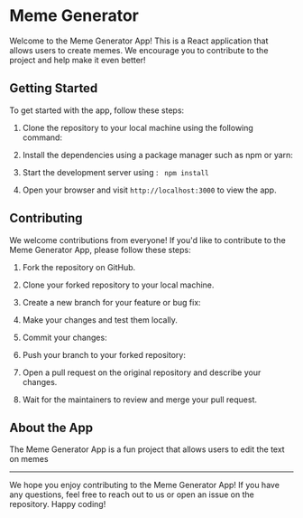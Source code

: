 # Meme Generator

Welcome to the Meme Generator App! This is a React application that allows users to create memes. We encourage you to contribute to the project and help make it even better!

## Getting Started

To get started with the app, follow these steps:

1. Clone the repository to your local machine using the following command:


3. Install the dependencies using a package manager such as npm or yarn:

4. Start the development server using :
 ``` npm install```
 
5. Open your browser and visit `http://localhost:3000` to view the app.

## Contributing

We welcome contributions from everyone! If you'd like to contribute to the Meme Generator App, please follow these steps:

1. Fork the repository on GitHub.

2. Clone your forked repository to your local machine.

3. Create a new branch for your feature or bug fix:

4. Make your changes and test them locally.

5. Commit your changes:

6. Push your branch to your forked repository:

7. Open a pull request on the original repository and describe your changes.

8. Wait for the maintainers to review and merge your pull request.

## About the App

The Meme Generator App is a fun project that allows users to edit the text on memes 



---

We hope you enjoy contributing to the Meme Generator App! If you have any questions, feel free to reach out to us or open an issue on the repository. Happy coding!
